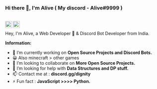 ### Hi there 👋, I'm Alive ( My discord - Alive#9999 )

<br/>
<a href="https://www.instagram.com/aliveislive/">
  <img align="left" alt="Alive's Instagram" width="22px" src="https://cdn.jsdelivr.net/npm/simple-icons@v3/icons/instagram.svg" />
</a>
<a href="https://discord.com/users/834315488473120788">
    <img align ="left" alt="Alive's Discord" width="22px" src ="https://cdn.jsdelivr.net/npm/simple-icons@v3/icons/discord.svg" />
  </a>
 
<br/>

Hey, I'm Alive, a Web Developer 🚀 & Discord Bot Developer from India.

 **Information:**

- 🔭 I’m currently working on  **Open Source Projects and Discord Bots.**
- 😀 Also minecraft > other games
- 👯 I’m looking to collaborate on **More Open Source Projects.**
- 🤔 I’m looking for help with  **Data Structures and DP stuff.**
- 📫 Contact me at :  **discord.gg/dignity**
- ⚡ Fun fact : **JavaScript >>>> Python.**

